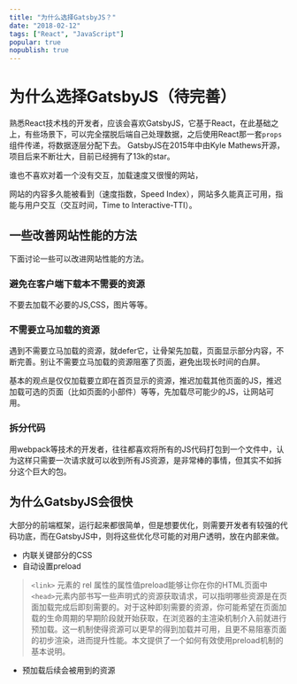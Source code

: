 ```yaml
---
title: "为什么选择GatsbyJS？"
date: "2018-02-12"
tags: ["React", "JavaScript"]
popular: true
nopublish: true
---
```

# 为什么选择GatsbyJS（待完善）

熟悉React技术栈的开发者，应该会喜欢GatsbyJS，它基于React，在此基础之上，有些场景下，可以完全摆脱后端自己处理数据，之后使用React那一套`props`组件传递，将数据逐层分配下去。
GatsbyJS在2015年中由Kyle Mathews开源，项目后来不断壮大，目前已经拥有了13k的star。

谁也不喜欢对着一个没有交互，加载速度又很慢的网站，

网站的内容多久能被看到（速度指数，Speed Index），网站多久能真正可用，指能与用户交互（交互时间，Time to Interactive-TTI）。

## 一些改善网站性能的方法

下面讨论一些可以改进网站性能的方法。

### 避免在客户端下载本不需要的资源

不要去加载不必要的JS,CSS，图片等等。

### 不需要立马加载的资源

遇到不需要立马加载的资源，就defer它，让骨架先加载，页面显示部分内容，不断完善。别让不需要立马加载的资源阻塞了页面，避免出现长时间的白屏。

基本的观点是仅仅加载要立即在首页显示的资源，推迟加载其他页面的JS，推迟加载可选的页面（比如页面的小部件）等等，先加载尽可能少的JS，让网站可用。

### 拆分代码

用webpack等技术的开发者，往往都喜欢将所有的JS代码打包到一个文件中，认为这样只需要一次请求就可以收到所有JS资源，是非常棒的事情，但其实不如拆分这个巨大的包。

## 为什么GatsbyJS会很快

大部分的前端框架，运行起来都很简单，但是想要优化，则需要开发者有较强的代码功底，而在GatsbyJS中，则将这些优化尽可能的对用户透明，放在内部来做。

- 内联关键部分的CSS
- 自动设置preload

> `<link>` 元素的 rel 属性的属性值preload能够让你在你的HTML页面中 `<head>`元素内部书写一些声明式的资源获取请求，可以指明哪些资源是在页面加载完成后即刻需要的。对于这种即刻需要的资源，你可能希望在页面加载的生命周期的早期阶段就开始获取，在浏览器的主渲染机制介入前就进行预加载。这一机制使得资源可以更早的得到加载并可用，且更不易阻塞页面的初步渲染，进而提升性能。本文提供了一个如何有效使用preload机制的基本说明。

- 预加载后续会被用到的资源